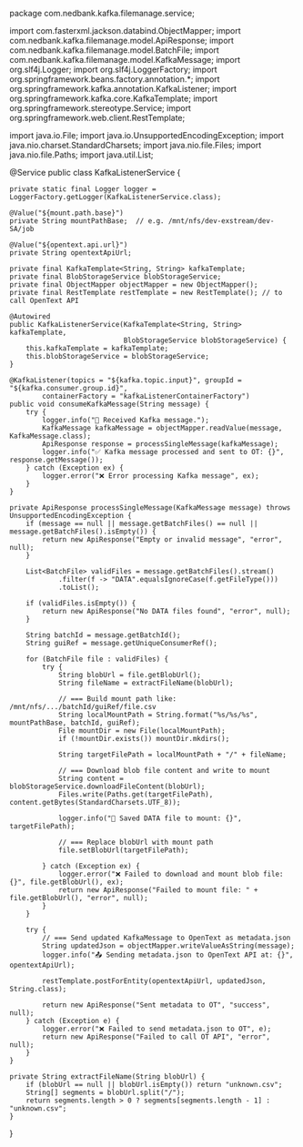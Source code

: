 package com.nedbank.kafka.filemanage.service;

import com.fasterxml.jackson.databind.ObjectMapper;
import com.nedbank.kafka.filemanage.model.ApiResponse;
import com.nedbank.kafka.filemanage.model.BatchFile;
import com.nedbank.kafka.filemanage.model.KafkaMessage;
import org.slf4j.Logger;
import org.slf4j.LoggerFactory;
import org.springframework.beans.factory.annotation.*;
import org.springframework.kafka.annotation.KafkaListener;
import org.springframework.kafka.core.KafkaTemplate;
import org.springframework.stereotype.Service;
import org.springframework.web.client.RestTemplate;

import java.io.File;
import java.io.UnsupportedEncodingException;
import java.nio.charset.StandardCharsets;
import java.nio.file.Files;
import java.nio.file.Paths;
import java.util.List;

@Service
public class KafkaListenerService {

    private static final Logger logger = LoggerFactory.getLogger(KafkaListenerService.class);

    @Value("${mount.path.base}")
    private String mountPathBase;  // e.g. /mnt/nfs/dev-exstream/dev-SA/job

    @Value("${opentext.api.url}")
    private String opentextApiUrl;

    private final KafkaTemplate<String, String> kafkaTemplate;
    private final BlobStorageService blobStorageService;
    private final ObjectMapper objectMapper = new ObjectMapper();
    private final RestTemplate restTemplate = new RestTemplate(); // to call OpenText API

    @Autowired
    public KafkaListenerService(KafkaTemplate<String, String> kafkaTemplate,
                                BlobStorageService blobStorageService) {
        this.kafkaTemplate = kafkaTemplate;
        this.blobStorageService = blobStorageService;
    }

    @KafkaListener(topics = "${kafka.topic.input}", groupId = "${kafka.consumer.group.id}",
            containerFactory = "kafkaListenerContainerFactory")
    public void consumeKafkaMessage(String message) {
        try {
            logger.info("📩 Received Kafka message.");
            KafkaMessage kafkaMessage = objectMapper.readValue(message, KafkaMessage.class);
            ApiResponse response = processSingleMessage(kafkaMessage);
            logger.info("✅ Kafka message processed and sent to OT: {}", response.getMessage());
        } catch (Exception ex) {
            logger.error("❌ Error processing Kafka message", ex);
        }
    }

    private ApiResponse processSingleMessage(KafkaMessage message) throws UnsupportedEncodingException {
        if (message == null || message.getBatchFiles() == null || message.getBatchFiles().isEmpty()) {
            return new ApiResponse("Empty or invalid message", "error", null);
        }

        List<BatchFile> validFiles = message.getBatchFiles().stream()
                .filter(f -> "DATA".equalsIgnoreCase(f.getFileType()))
                .toList();

        if (validFiles.isEmpty()) {
            return new ApiResponse("No DATA files found", "error", null);
        }

        String batchId = message.getBatchId();
        String guiRef = message.getUniqueConsumerRef();

        for (BatchFile file : validFiles) {
            try {
                String blobUrl = file.getBlobUrl();
                String fileName = extractFileName(blobUrl);

                // === Build mount path like: /mnt/nfs/.../batchId/guiRef/file.csv
                String localMountPath = String.format("%s/%s/%s", mountPathBase, batchId, guiRef);
                File mountDir = new File(localMountPath);
                if (!mountDir.exists()) mountDir.mkdirs();

                String targetFilePath = localMountPath + "/" + fileName;

                // === Download blob file content and write to mount
                String content = blobStorageService.downloadFileContent(blobUrl);
                Files.write(Paths.get(targetFilePath), content.getBytes(StandardCharsets.UTF_8));

                logger.info("📁 Saved DATA file to mount: {}", targetFilePath);

                // === Replace blobUrl with mount path
                file.setBlobUrl(targetFilePath);

            } catch (Exception ex) {
                logger.error("❌ Failed to download and mount blob file: {}", file.getBlobUrl(), ex);
                return new ApiResponse("Failed to mount file: " + file.getBlobUrl(), "error", null);
            }
        }

        try {
            // === Send updated KafkaMessage to OpenText as metadata.json
            String updatedJson = objectMapper.writeValueAsString(message);
            logger.info("📤 Sending metadata.json to OpenText API at: {}", opentextApiUrl);

            restTemplate.postForEntity(opentextApiUrl, updatedJson, String.class);

            return new ApiResponse("Sent metadata to OT", "success", null);
        } catch (Exception e) {
            logger.error("❌ Failed to send metadata.json to OT", e);
            return new ApiResponse("Failed to call OT API", "error", null);
        }
    }

    private String extractFileName(String blobUrl) {
        if (blobUrl == null || blobUrl.isEmpty()) return "unknown.csv";
        String[] segments = blobUrl.split("/");
        return segments.length > 0 ? segments[segments.length - 1] : "unknown.csv";
    }
}
